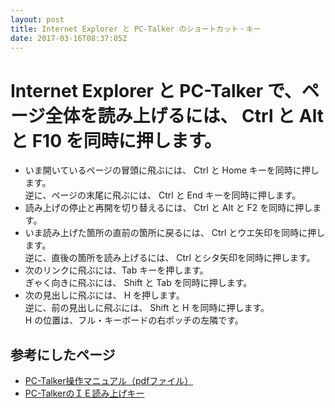 ```yaml
---
layout: post
title: Internet Explorer と PC-Talker のショートカット・キー
date: 2017-03-16T08:37:05Z
---
```

# Internet Explorer と PC-Talker で、ページ全体を読み上げるには、 Ctrl と Alt と F10 を同時に押します。

- いま開いているページの冒頭に飛ぶには、 Ctrl と Home キーを同時に押します。  
逆に、ページの末尾に飛ぶには、 Ctrl と End キーを同時に押します。
- 読み上げの停止と再開を切り替えるには、 Ctrl と Alt と F2 を同時に押します。
- いま読み上げた箇所の直前の箇所に戻るには、 Ctrl とウエ矢印を同時に押します。  
逆に、直後の箇所を読み上げるには、 Ctrl とシタ矢印を同時に押します。
- 次のリンクに飛ぶには、Tab キーを押します。  
ぎゃく向きに飛ぶには、 Shift と Tab を同時に押します。
- 次の見出しに飛ぶには、 H を押します。  
逆に、前の見出しに飛ぶには、 Shift と H を同時に押します。  
H の位置は、フル・キーボードの右ポッチの左隣です。

## 参考にしたページ

- [PC-Talker操作マニュアル（pdfファイル）](http://pctalker.net/download/pdf/pctalker8273_manual.pdf)
- [PC-TalkerのＩＥ読み上げキー](http://www6.plala.or.jp/kakehasi/internet/ie/ie-key-yomi.html)
